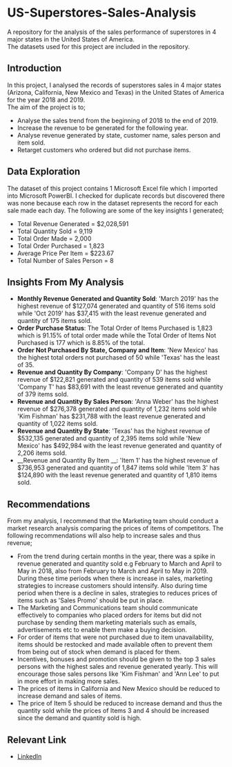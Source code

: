 # US-Superstores-Sales-Analysis
A repository for the analysis of the sales performance of superstores in 4 major states in the United States of America. <br />
The datasets used for this project are included in the repository. <br />

## Introduction
In this project, I analysed the records of superstores sales in 4 major states (Arizona, California, New Mexico and Texas) in the United States of America for the year 2018 and 2019. <br />
The aim of the project is to;
* Analyse the sales trend from the beginning of 2018 to the end of 2019. <br />
* Increase the revenue to be generated for the following year. <br />
* Analyse revenue generated by state, customer name, sales person and item sold. <br />
* Retarget customers who ordered but did not purchase items. <br />

## Data Exploration
The dataset of this project contains 1 Microsoft Excel file which I imported into Microsoft PowerBI. I checked for duplicate records but discovered there was none because each row in the dataset represents the record for each sale made each day. The following are some of the key insights I generated;
* Total Revenue Generated = $2,028,591
* Total Quantity Sold = 9,119
* Total Order Made = 2,000
* Total Order Purchased = 1,823
* Average Price Per Item = $223.67
* Total Number of Sales Person = 8

## Insights From My Analysis
* __Monthly Revenue Generated and Quantity Sold__: 'March 2019' has the highest revenue of $127,074 generated and quantity of 516 items sold while 'Oct 2019' has $37,415 with the least revenue generated and quantity of 175 items sold.
* __Order Purchase Status__: The Total Order of Items Purchased is 1,823 which is 91.15% of total order made while the Total Order of Items Not Purchased is 177 which is 8.85% of the total.
* __Order Not Purchased By State, Company and Item__: 'New Mexico' has the highest total orders not purchased of 50 while 'Texas' has the least of 35.
* __Revenue and Quantity By Company__: 'Company D' has the highest revenue of $122,821 generated and quantity of 539 items sold while 'Company T' has $83,691 with the least revenue generated and quantity of 379 items sold.
* __Revenue and Quantity By Sales Person__: 'Anna Weber' has the highest revenue of $276,378 generated and quantity of 1,232 items sold while 'Kim Fishman' has $231,788 with the least revenue generated and quantity of 1,022 items sold.
* __Revenue and Quantity By State__: 'Texas' has the highest revenue of $532,135 generated and quantity of 2,395 items sold while 'New Mexico' has $492,984 with the least revenue generated and quantity of 2,206 items sold.
* __Revenue and Quantity By Item __: 'Item 1' has the highest revenue of $736,953 generated and quantity of 1,847 items sold while 'Item 3' has $124,890 with the least revenue generated and quantity of 1,810 items sold.

## Recommendations
From my analysis, I recommend that the Marketing team should conduct a market research analysis comparing the prices of items of competitors. The following recommendations will also help to increase sales and thus revenue;
* From the trend during certain months in the year, there was a spike in revenue generated and quantity sold e.g February to March and April to May in 2018, also from February to March and April to May in 2019. During these time periods when there is increase in sales, marketing strategies to increase customers should intensify. Also during time period when there is a decline in sales, strategies to reduces prices of items such as 'Sales Promo' should be put in place. 
* The Marketing and Communications team should communicate effectively to companies who placed orders for items but did not purchase by sending them marketing materials such as emails, advertisements etc to enable them make a buying decision.
* For order of items that were not purchased due to item unavailability, items should be restocked and made available often to prevent them from being out of stock when demand is placed for them.
* Incentives, bonuses and promotion should be given to the top 3 sales persons with the highest sales and revenue generated yearly. This will encourage those sales persons like 'Kim Fishman' and 'Ann Lee' to put in more effort in making more sales.
* The prices of items in California and New Mexico should be reduced to increase demand and sales of items.
* The price of Item 5 should be reduced to increase demand and thus the quantity sold while the prices of Items 3 and 4 should be increased since the demand and quantity sold is high.

## Relevant Link
* [LinkedIn](https://www.linkedin.com/in/rukevweevwrujae/)
